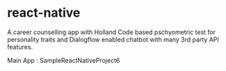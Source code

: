 # react-native
A career counselling app with Holland Code based pschyometric test for personality traits and Dialogflow enabled chatbot with many 3rd party API features.

Main App : SampleReactNativeProject6
